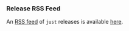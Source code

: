 ### Release RSS Feed

An [RSS feed](https://en.wikipedia.org/wiki/RSS) of `just` releases is available [here](https://github.com/casey/just/releases.atom).